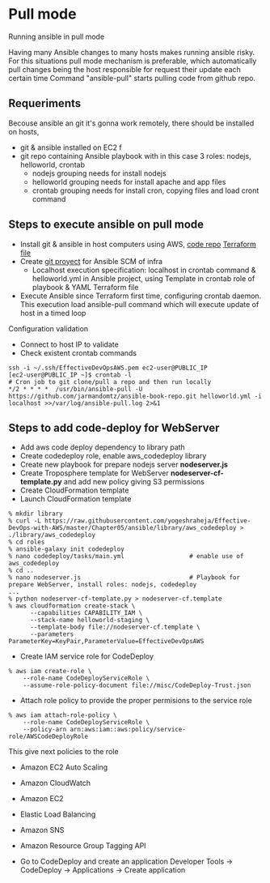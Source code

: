 # Pull mode
Running ansible in pull mode

Having many Ansible changes to many hosts makes running ansible risky. For this situations pull mode mechanism is preferable, which automatically pull changes being the host responsible for request their update each certain time
Command "ansible-pull" starts pulling code from github repo.

## Requeriments
Becouse ansible an git it's gonna work remotely, there should be installed on hosts,
- git & ansible installed on EC2 f
- git repo containing Ansible playbook with in this case 3 roles: nodejs, helloworld, crontab
  - nodejs grouping needs for install nodejs
  - helloworld grouping needs for install apache and app files
  - crontab grouping needs for install cron, copying files and load cront command

## Steps to execute ansible on pull mode
- Install git & ansible in host computers using AWS, [code repo](https://github.com/jarmandomtz/aws-book.git)  [Terraform file](aws-book/chapter04/tr-ansible-aws-pull/tr-ansible-webapp-pull.tf)
- Create [git proyect](https://github.com/jarmandomtz/ansible-book-repo.git) for Ansible SCM of infra
  - Localhost execution specification: localhost in crontab command & helloworld.yml in Ansible project, using Template in crontab role of playbook & YAML Terraform file
- Execute Ansible since Terraform first time, configuring crontab daemon. This execution load ansible-pull command which will execute update of host in a timed loop

Configuration validation
- Connect to host IP to validate
- Check existent crontab commands

```
ssh -i ~/.ssh/EffectiveDevOpsAWS.pem ec2-user@PUBLIC_IP
[ec2-user@PUBLIC_IP ~]$ crontab -l
# Cron job to git clone/pull a repo and then run locally
*/2 * * * *  /usr/bin/ansible-pull -U https://github.com/jarmandomtz/ansible-book-repo.git helloworld.yml -i localhost >>/var/log/ansible-pull.log 2>&1
```

## Steps to add code-deploy for WebServer
- Add aws code deploy dependency to library path
- Create codedeploy role, enable aws_codedeploy library
- Create new playbook for prepare nodejs server **nodeserver.js**
- Create Troposphere template for WebServer **nodeserver-cf-template.py** and add new policy giving S3 permissions
- Create CloudFormation template
- Launch CloudFormation template
```
% mkdir library
% curl -L https://raw.githubusercontent.com/yogeshraheja/Effective-DevOps-with-AWS/master/Chapter05/ansible/library/aws_codedeploy > ./library/aws_codedeploy
% cd roles
% ansible-galaxy init codedeploy
% nano codedeploy/tasks/main.yml                  # enable use of aws_codedeploy
% cd ..
% nano nodeserver.js                              # Playbook for prepare WebServer, install roles: nodejs, codedeploy
...
% python nodeserver-cf-template.py > nodeserver-cf.template
% aws cloudformation create-stack \
      --capabilities CAPABILITY_IAM \
      --stack-name helloworld-staging \
      --template-body file://nodeserver-cf.template \
      --parameters ParameterKey=KeyPair,ParameterValue=EffectiveDevOpsAWS
```

- Create IAM service role for CodeDeploy

```
% aws iam create-role \
    --role-name CodeDeployServiceRole \
    --assume-role-policy-document file://misc/CodeDeploy-Trust.json
```

- Attach role policy to provide the proper permisions to the service role

```
% aws iam attach-role-policy \
    --role-name CodeDeployServiceRole \
    --policy-arn arn:aws:iam::aws:policy/service-role/AWSCodeDeployRole

```

This give next policies to the role
- Amazon EC2 Auto Scaling
- Amazon CloudWatch
- Amazon EC2
- Elastic Load Balancing
- Amazon SNS
- Amazon Resource Group Tagging API

- Go to CodeDeploy and create an application
Developer Tools -> CodeDeploy -> Applications -> Create application
